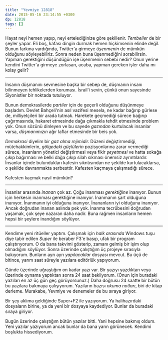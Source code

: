 ```yaml
---
title: "Yevmiye 12818"
date: 2015-05-16 23:14:55 +0300
dp: 12818
tags: []
---
```


Hayat neyi hemen yapıp, neyi ertelediğinize göre şekillenir. *Tembeller*
de bir şeyler yapar. Eli boş, kafası dingin durmak hemen hiçkimsenin
elinde değil. Bunun farkına vardığında, Twitter'a girmeye *üşenmenin* de
mümkün olduğunu söyleyebiliriz. Sonra neden buna üşenmediğini
sorabilirsin. Yapman gerektiğini düşündüğün işe üşenmenin sebebi nedir?
Onun yerine kendini Twitter'a girmeye zorlasan, acaba, yapman gereken
işler daha mı kolay gelir?

--------------

İnsanın düşmanını sevmesine başka bir sebep de, düşmanın insanı
bilinmeyen tehlikelerden koruması. İsrail'i sevin, çünkü onun
sayesinde Siyonistler bir noktada tutuluyor.

Bunun demokrasilerde *partiler* için de geçerli olduğunu düşünmeye
başladım. Devlet Bahçeli'nin asıl vazifesi mesela, ne kadar bağırıp
gürlese de, milliyetçileri bir arada tutmak. Harekete geçmediği sürece
bağırıp çağırmasında, hakaret etmesinde dağa çıkmakla tehdit etmesinde
problem yok. Onun sözünü dinleyen ve bu sayede *gazından* kurtulacak
insanlar varsa, *düşmanımızın* ağır laflar etmesinde bir beis yok.

*Demokrasi* diyelim bir *gaz alma rejimidir.* Düzeni değiştirmediği,
mütehakkimlerin, *gölgedeki güçlülerin* pozisyonlarına zarar vermediği
sürece, insanların yönetici değiştirmesi veya fikir *şeyetmesi* ve
hatta sokağa çıkıp bağırması ve belki dağa çıkıp silah sıkması önemsiz
ayrıntılardır. İnsanlar içinde bulundukları kafesin sıkntısından ne
şekilde kurtulacaklarsa, o şekilde davranmakta serbesttir. Kafesten
kaçmaya çalışmadığı sürece.

Kafesten kaçmak nasıl mümkün?

--------------

İnsanlar arasında *inanan* çok az. Çoğu inanması *gerektiğine*
inanıyor.  Bunun için herkesin inanması gerektiğine
inanıyor. İnanmanın şart olduğuna inanıyor. İnanmanın iyi olduğuna
inanıyor. İnananların iyi olduğuna inanıyor. Ancak doğrudan inanan
aslında pek yok. İnanma tecrübesini doğrudan yaşamak, çok şeye nazaran
daha nadir. Buna rağmen insanların hemen hepsi bir şeylere inandığını
söylüyor.

--------------

Kendime yeni ritüeller yaptım. Çalışmak için *halk arasında* Windows
tuşu diye tabir edilen *Super* ile beraber F3'e basıp, ufak bir
program çalıştırıyorum. O da bana takvimi gösterip, zamanı gelmiş bir
işim olup olmadığını söylüyor. Sonra üzerinde çalıştığım üç projeye
sırasıyla bakıyorum. Bunların ayrı ayrı *yapılacaklar* dosyası
mevcut. Bu üçü de bitince, yarım saat süreyle yazılara editörlük
yapıyorum.

Günde üzerinde uğraştığım on kadar yazı var. Bir yazıyı yazdıktan veya
üzerinde oynama yaptıktan sonra 24 saat bekliyorum. (Onun için buradaki
yazıları en az üç gün geç görüyorsunuz.) Daha doğrusu 24 saatte bir
bütün bu yazılara bakmaya çalışıyorum. Yazıların bazısı *okuma notları*,
biri de kitap derleme. Murakabe, Yevmiye ve denemeler de bu sıraya
giriyor.

Bir şey aklıma geldiğinde Super+F2 ile yazıyorum. Ya halihazırdaki
dosyaların birine, ya da yeni bir dosyaya kaydediyor. Bunlar da
buradaki sıraya giriyor.

Bugün üzerinde çalıştığım bütün yazılar bitti. Yani hepsine bakmış
oldum. Yeni yazılar yazıyorum ancak bunlar da bana yarın görünecek.
Kendimi boşlukta hissediyorum.


